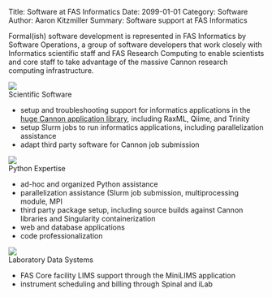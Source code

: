 Title: Software at FAS Informatics
Date: 2099-01-01
Category: Software
Author: Aaron Kitzmiller
Summary: Software support at FAS Informatics


<p>
Formal(ish) software development is represented in FAS Informatics by Software Operations, a group of software developers that work closely with Informatics scientific staff and FAS Research Computing to enable scientists and core staff to take advantage of the massive Cannon research computing infrastructure.
</p>
<div class="content-section">
    <div class="bullet-title-img-div"><img class="bullet-title-img" src="/images/application-icon-6550.png"/></div>
    <div class="bullet-title">Scientific Software</div>
    <div style="clear: both"></div>
    <div class="content-section-content">
        <ul>
            <li>setup and troubleshooting support for informatics applications in the <a href="https://portal.rc.fas.harvard.edu/apps/modules">huge Cannon application library</a>, including RaxML, Qiime, and Trinity</li>
            <li>setup Slurm jobs to run informatics applications, including parallelization assistance</li>
            <li>adapt third party software for Cannon job submission</li>
        </ul>
    </div>
</div>
<div class="content-section">
    <div class="bullet-title-img-div"><img class="bullet-title-img"  src="/images/python.png"/></div>
    <div class="bullet-title">Python Expertise</div>
    <div style="clear: both;"></div>
    <div class="content-section-content">
        <ul>
            <li>ad-hoc and organized Python assistance</li>
            <li>parallelization assistance (Slurm job submission, multiprocessing module, MPI</li>
            <li>third party package setup, including source builds against Cannon libraries and Singularity containerization</li>
            <li>web and database applications</li>
            <li>code professionalization</li>
        </ul>
    </div>
</div>
<div class="content-section">
    <div class="bullet-title-img-div"><img class="bullet-title-img"  src="/images/red-erlenmeyer-beaker.gif"/></div>
    <div class="bullet-title">Laboratory Data Systems</div>
    <div style="clear: both;"></div>
    <div class="content-section-content">
        <ul>
            <li>FAS Core facility LIMS support through the MiniLIMS application</li>
            <li>instrument scheduling and billing through Spinal and iLab</li>
        </ul>
    </div>
</div>

